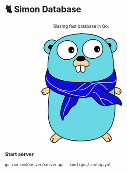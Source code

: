 # :cat2: Simon Database

<div align="center">

Blazing fast database in Go.

![Simon logo](assets/logo.png)

</div>

### Start server
```
go run cmd/server/server.go --config=./config.yml
```